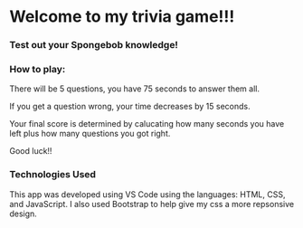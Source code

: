 # Welcome to my trivia game!!!

### Test out your Spongebob knowledge!

### How to play:

There will be 5 questions, you have 75 seconds to answer them all. 

If you get a question wrong, your time decreases by 15 seconds.

Your final score is determined by calucating how many seconds you have left plus how many questions you got right. 

Good luck!!

### Technologies Used

This app was developed using VS Code using the languages: HTML, CSS, and JavaScript. I also used Bootstrap to help give my css a more repsonsive design. 
